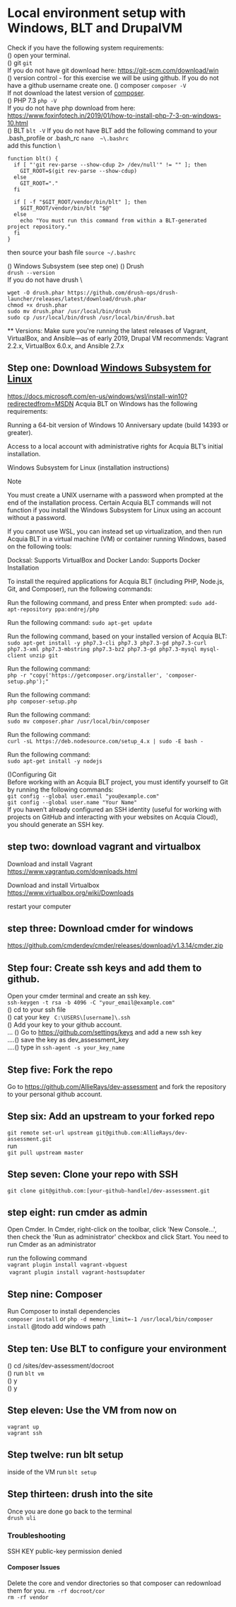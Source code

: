 # Local environment setup with Windows, BLT and DrupalVM

Check if you have the following system requirements: \
() open your terminal.\
() git `git`\
If you do not have git download here: https://git-scm.com/download/win \
() version control - for this exercise we will be using github. If you do not have a github username create one. 
() composer `composer -V` \
If not download the latest version of [composer](https://getcomposer.org/doc/00-intro.md#installation-windows).\
() PHP 7.3 `php -V` \
If you do not have php download from here: https://www.foxinfotech.in/2019/01/how-to-install-php-7-3-on-windows-10.html \
() BLT `blt -V`
If you do not have BLT add the following command to your .bash_profile or .bash_rc
`nano  ~\.bashrc`\
add this function \
```
function blt() {
  if [ "'git rev-parse --show-cdup 2> /dev/null'" != "" ]; then
    GIT_ROOT=$(git rev-parse --show-cdup)
  else
    GIT_ROOT="."
  fi

  if [ -f "$GIT_ROOT/vendor/bin/blt" ]; then
    $GIT_ROOT/vendor/bin/blt "$@"
  else
    echo "You must run this command from within a BLT-generated project repository."
  fi
}
```
then source your bash file
`source ~/.bashrc`

() Windows Subsystem (see step one)
() Drush \
`drush --version` \
If you do not have drush \
```
wget -O drush.phar https://github.com/drush-ops/drush-launcher/releases/latest/download/drush.phar
chmod +x drush.phar
sudo mv drush.phar /usr/local/bin/drush
sudo cp /usr/local/bin/drush /usr/local/bin/drush.bat
```
** Versions: Make sure you're running the latest releases of Vagrant, VirtualBox, and Ansible—as of early 2019, Drupal VM recommends: Vagrant 2.2.x, VirtualBox 6.0.x, and Ansible 2.7.x


## Step one: Download [Windows Subsystem for Linux](https://docs.microsoft.com/en-us/windows/wsl/about)
https://docs.microsoft.com/en-us/windows/wsl/install-win10?redirectedfrom=MSDN
Acquia BLT on Windows has the following requirements:

Running a 64-bit version of Windows 10 Anniversary update (build 14393 or greater).

Access to a local account with administrative rights for Acquia BLT’s initial installation.

Windows Subsystem for Linux (installation instructions)

Note

You must create a UNIX username with a password when prompted at the end of the installation process. Certain Acquia BLT commands will not function if you install the Windows Subsystem for Linux using an account without a password.

If you cannot use WSL, you can instead set up virtualization, and then run Acquia BLT in a virtual machine (VM) or container running Windows, based on the following tools:

Docksal: Supports VirtualBox and Docker
Lando: Supports Docker
Installation

To install the required applications for Acquia BLT (including PHP, Node.js, Git, and Composer), run the following commands:

Run the following command, and press Enter when prompted:
`sudo add-apt-repository ppa:ondrej/php`

Run the following command:
`sudo apt-get update`

Run the following command, based on your installed version of Acquia BLT:
`sudo apt-get install -y php7.3-cli php7.3 php7.3-gd php7.3-curl php7.3-xml php7.3-mbstring php7.3-bz2 php7.3-gd php7.3-mysql mysql-client unzip git`

Run the following command:\
`php -r "copy('https://getcomposer.org/installer', 'composer-setup.php');"`

Run the following command:\
`php composer-setup.php`

Run the following command:\
`sudo mv composer.phar /usr/local/bin/composer`

Run the following command:\
`curl -sL https://deb.nodesource.com/setup_4.x | sudo -E bash -`

Run the following command:\
`sudo apt-get install -y nodejs`

()Configuring Git \
Before working with an Acquia BLT project, you must identify yourself to Git by running the following commands:\
`git config --global user.email "you@example.com"`\
`git config --global user.name "Your Name"` \
If you haven’t already configured an SSH identity (useful for working with projects on GitHub and interacting with your websites on Acquia Cloud), you should generate an SSH key.


## step two: download vagrant and virtualbox 

Download and install Vagrant \
https://www.vagrantup.com/downloads.html

Download and install Virtualbox \
https://www.virtualbox.org/wiki/Downloads

restart your computer

## step three: Download cmder for windows
https://github.com/cmderdev/cmder/releases/download/v1.3.14/cmder.zip

## Step four: Create ssh keys and add them to github.
Open your cmder terminal and create an ssh key.\
`ssh-keygen -t rsa -b 4096 -C "your_email@example.com"` \
() cd to your ssh file \
() cat your key ` C:\USERS\[username]\.ssh` \
() Add your key to your github account.  \
... () Go to https://github.com/settings/keys and add a new ssh key  \
....() save the key as dev_assessment_key \
....() type in `ssh-agent -s your_key_name`

## Step five: Fork the repo
Go to https://github.com/AllieRays/dev-assessment and fork the repository to your personal github account. 

## Step six: Add an upstream to your forked repo 
`git remote set-url upstream git@github.com:AllieRays/dev-assessment.git` \
run \
 `git pull upstream master`

## Step seven: Clone your repo with SSH
`git clone git@github.com:[your-github-handle]/dev-assessment.git`

## step eight: run cmder as admin
Open Cmder.
In Cmder, right-click on the toolbar, click 'New Console...', then check the 'Run as administrator' checkbox and click Start.
You need to run Cmder as an administrator

run the following command \
`vagrant plugin install vagrant-vbguest` \
 `vagrant plugin install vagrant-hostsupdater`

## Step nine: Composer
Run Composer to install dependencies  \
`composer install` or `php -d memory_limit=-1 /usr/local/bin/composer install` @todo add windows path

## Step ten: Use BLT to configure your environment
() cd /sites/dev-assessment/docroot \
() run `blt vm` \
() y \
() y 

## Step eleven: Use the VM from now on
`vagrant up` \
`vagrant ssh`

 ## Step twelve: run blt setup
 inside of the VM run 
 `blt setup`

## Step thirteen: drush into the site
Once you are done go back to the terminal \
`drush uli`

### Troubleshooting 
SSH KEY public-key permission denied 

#### Composer Issues 
Delete the core and vendor directories so that composer can redownload them for you. 
`rm -rf docroot/cor` \
`rm -rf vendor`

